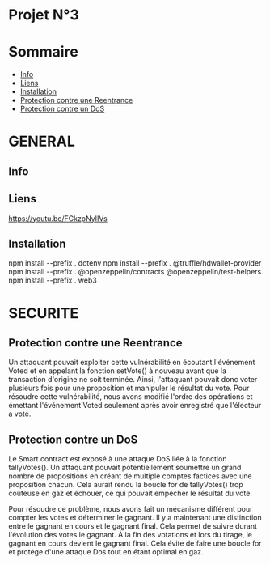 # Projet N°3

# Sommaire
- [Info](#Info)
- [Liens](#Liens)
- [Installation](#Installation)
- [Protection contre une Reentrance](#Protection-contre-une-Reentrance)
- [Protection contre un DoS](#Protection-contre-un-DoS)


# GENERAL
## Info

## Liens
https://youtu.be/FCkzpNyIIVs

## Installation
npm install --prefix . dotenv
npm install --prefix . @truffle/hdwallet-provider
npm install --prefix . @openzeppelin/contracts @openzeppelin/test-helpers
npm install --prefix . web3

# SECURITE
## Protection contre une Reentrance
Un attaquant pouvait exploiter cette vulnérabilité en écoutant l'événement Voted et en appelant la fonction setVote() à nouveau avant que la transaction d'origine ne soit terminée.
Ainsi, l'attaquant pouvait donc voter plusieurs fois pour une proposition et manipuler le résultat du vote.
Pour résoudre cette vulnérabilité, nous avons modifié l'ordre des opérations et émettant l'événement Voted seulement après avoir enregistré que l'électeur a voté.

## Protection contre un DoS
Le Smart contract est exposé à une attaque DoS liée à la fonction tallyVotes(). Un attaquant pouvait potentiellement soumettre un grand nombre de propositions en créant de multiple comptes factices avec une proposition chacun. Cela aurait rendu la boucle for de tallyVotes() trop coûteuse en gaz et échouer, ce qui pouvait empêcher le résultat du vote.

Pour résoudre ce problème, nous avons fait un mécanisme différent pour compter les votes et déterminer le gagnant.
Il y a maintenant une distinction entre le gagnant en cours et le gagnant final. Cela permet de suivre durant l'évolution des votes le gagnant.
À la fin des votations et lors du tirage, le gagnant en cours devient le gagnant final. Cela évite de faire une boucle for et protège d'une attaque Dos tout en étant optimal en gaz.

